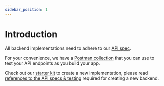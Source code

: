 ```yaml
---
sidebar_position: 1
---
```


# Introduction


All backend implementations need to adhere to our [API spec](https://github.com/gothinkster/realworld/tree/main/api).

For your convenience, we have a [Postman collection](https://github.com/gothinkster/realworld/blob/main/api/Conduit.postman_collection.json) that you can use to test your API endpoints as you build your app.

Check out our [starter kit](https://github.com/gothinkster/realworld-starter-kit) to create a new implementation, please read [references to the API specs & testing](https://realworld-docs.netlify.app/docs/specs/backend-specs/introduction) required for creating a new backend.
